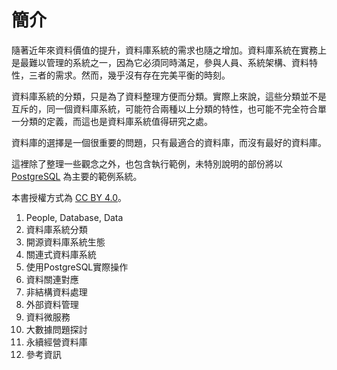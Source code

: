 # 簡介

隨著近年來資料價值的提升，資料庫系統的需求也隨之增加。資料庫系統在實務上是最難以管理的系統之一，因為它必須同時滿足，參與人員、系統架構、資料特性，三者的需求。然而，幾乎沒有存在完美平衡的時刻。

資料庫系統的分類，只是為了資料整理方便而分類。實際上來說，這些分類並不是互斥的，同一個資料庫系統，可能符合兩種以上分類的特性，也可能不完全符合單一分類的定義，而這也是資料庫系統值得研究之處。

資料庫的選擇是一個很重要的問題，只有最適合的資料庫，而沒有最好的資料庫。

這裡除了整理一些觀念之外，也包含執行範例，未特別說明的部份將以 [PostgreSQL](https://www.postgresql.org) 為主要的範例系統。

本書授權方式為 [CC BY 4.0](https://creativecommons.org/licenses/by/4.0/deed.zh_TW)。

1. People, Database, Data
2. 資料庫系統分類
3. 開源資料庫系統生態
4. 關連式資料庫系統
5. 使用PostgreSQL實際操作
6. 資料關連對應
7. 非結構資料處理
8. 外部資料管理
9. 資料微服務
10. 大數據問題探討
11. 永續經營資料庫
12. 參考資訊

